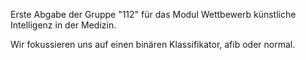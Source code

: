 Erste Abgabe der Gruppe "112" für das Modul Wettbewerb künstliche Intelligenz in der Medizin.

Wir fokussieren uns auf einen binären Klassifikator, afib oder normal.
